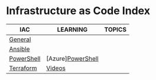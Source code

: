 # Infrastructure as Code Index

|IAC|LEARNING|TOPICS|
|---|---|---|
|[General](coding/iac/iac-general)|||
|[Ansible](coding/iac/iac-ansible)|||
|[PowerShell](coding/iac/iac-powershell)|[Azure][PowerShell](coding/iac/iac-powershell#azure-powershell)||
|[Terraform](coding/iac/iac-terraform)|[Videos](coding/iac/iac-terraform#videos)||
